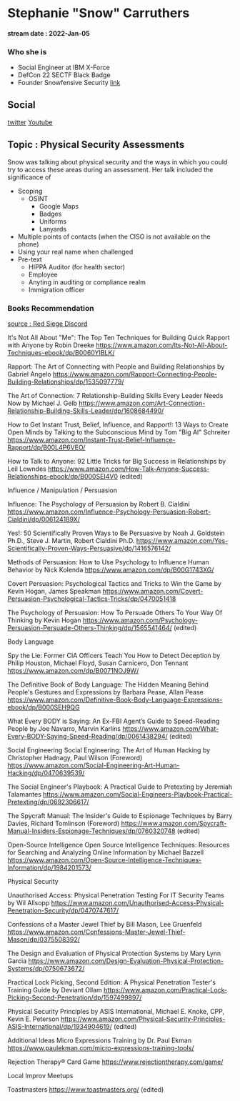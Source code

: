 # Stephanie "Snow" Carruthers
#### stream date : 2022-Jan-05

### Who she is
- Social Engineer at IBM X-Force
- DefCon 22 SECTF Black Badge
- Founder Snowfensive Security [link](https://www.snowfensive.com/)


## Social
[twitter](https://twitter.com/_sn0ww)
[Youtube](https://www.youtube.com/results?search_query=Stephanie+%22Snow%22+Carruthers)


## Topic : Physical Security Assessments
Snow was talking about physical security and the ways in which you could try to access these areas during an assessment. Her talk included the significance of

- Scoping
	- OSINT
		- Google Maps
		- Badges
		- Uniforms
		- Lanyards
- Multiple points of contacts (when the CISO is not available on the phone)
- Using your real name when challenged
- Pre-text
	- HIPPA Auditor (for health sector)
	- Employee
	- Anyting in auditing or compliance realm
	- Immigration officer

### Books Recommendation
[source : Red Siege Discord](https://l.facebook.com/l.php?u=https%3A%2F%2Fredsiege.com%2Fdiscord&h=AT3Boc8UpYZVR1S58JkvrRI6qoR6JVnyBevN3GHM8vOv_GRIh7MVXR3xDF3CRP44KSBvMG8wUp0d-EnQUhumBPfpHHNEdjYwuV6nGY1OVSkeFiy6kfXdogsMCes2n0MphaCsJ0VVIYCVXCxsELE7jf0nF2rvEaa31daeZshQl2rjpoPSjKVAcA13Bj1F1j2-0NqXGXFlFGmnDUsSC8zG5YQXoUCtqtAzM35GxRdKtWdpEu9Fp7j5dZbPkuLifCODWtOTFRm2hE1RtEUGqRXgPsMhJgFDHB4N9LpHPHGt_G7eVWCE03yiDnmjTUg_DBdl_swEbLeFkQa5j31U4imv4zjqBjkPciRsiPHds6qnphVvqQhotvWg-MIuAavb8KlkHLYPsM8G3I5wRfsPvBhI3sg8-7nZnVMs84fClD6ZKyAdA_OIIT_Q4-Mm8oGmcrjfKxVJdPMLOeNfm7qVUGT5Y5ju5orS4HF5wVLkMDasxVjBnrj2ECSe8D9DjmOa9rs8ZMb8Rd6s-EKye6zBj-fgvy5p1uHqyDGhMNmZYVfM6_iWvzxAD9BcYCxW5454Mr4J9qEnKdSbgZje1XoLaj2Xzvn85Iw2h5Yp)


It's Not All About "Me": The Top Ten Techniques for Building Quick Rapport with Anyone by Robin Dreeke 
https://www.amazon.com/Its-Not-All-About-Techniques-ebook/dp/B0060YIBLK/
 
Rapport: The Art of Connecting with People and Building Relationships by Gabriel Angelo 
https://www.amazon.com/Rapport-Connecting-People-Building-Relationships/dp/1535097779/
 
The Art of Connection: 7 Relationship-Building Skills Every Leader Needs Now by Michael J. Gelb 
https://www.amazon.com/Art-Connection-Relationship-Building-Skills-Leader/dp/1608684490/
 
How to Get Instant Trust, Belief, Influence, and Rapport!: 13 Ways to Create Open Minds by Talking to the Subconscious Mind by Tom "Big Al" Schreiter 
https://www.amazon.com/Instant-Trust-Belief-Influence-Rapport/dp/B00L4P6VEO/

How to Talk to Anyone: 92 Little Tricks for Big Success in Relationships by Leil Lowndes 
https://www.amazon.com/How-Talk-Anyone-Success-Relationships-ebook/dp/B000SEI4V0 (edited)

Influence / Manipulation / Persuasion 
 
Influence: The Psychology of Persuasion by Robert B. Cialdini 
https://www.amazon.com/Influence-Psychology-Persuasion-Robert-Cialdini/dp/006124189X/
 
Yes!: 50 Scientifically Proven Ways to Be Persuasive by Noah J. Goldstein Ph.D., Steve J. Martin, Robert Cialdini Ph.D.
https://www.amazon.com/Yes-Scientifically-Proven-Ways-Persuasive/dp/1416576142/
 
Methods of Persuasion: How to Use Psychology to Influence Human Behavior by Nick Kolenda 
https://www.amazon.com/dp/B00G1743XG/
 
Covert Persuasion: Psychological Tactics and Tricks to Win the Game by Kevin Hogan, James Speakman 
https://www.amazon.com/Covert-Persuasion-Psychological-Tactics-Tricks/dp/0470051418

The Psychology of Persuasion: How To Persuade Others To Your Way Of Thinking 
by Kevin Hogan 
https://www.amazon.com/Psychology-Persuasion-Persuade-Others-Thinking/dp/1565541464/ (edited)

Body Language
 
Spy the Lie: Former CIA Officers Teach You How to Detect Deception by Philip Houston, Michael Floyd, Susan Carnicero, Don Tennant
https://www.amazon.com/dp/B0071NOJ9W/

The Definitive Book of Body Language: The Hidden Meaning Behind People's Gestures and Expressions by Barbara Pease, Allan Pease 
https://www.amazon.com/Definitive-Book-Body-Language-Expressions-ebook/dp/B000SEH9QG

What Every BODY is Saying: An Ex-FBI Agent’s Guide to Speed-Reading People by Joe Navarro, Marvin Karlins
https://www.amazon.com/What-Every-BODY-Saying-Speed-Reading/dp/0061438294/ (edited)

Social Engineering
Social Engineering: The Art of Human Hacking by Christopher Hadnagy, Paul Wilson (Foreword)
https://www.amazon.com/Social-Engineering-Art-Human-Hacking/dp/0470639539/

The Social Engineer's Playbook: A Practical Guide to Pretexting by Jeremiah Talamantes 
https://www.amazon.com/Social-Engineers-Playbook-Practical-Pretexting/dp/0692306617/

The Spycraft Manual: The Insider's Guide to Espionage Techniques
by Barry Davies, Richard Tomlinson (Foreword)
https://www.amazon.com/Spycraft-Manual-Insiders-Espionage-Techniques/dp/0760320748 (edited)

Open-Source Intelligence 
Open Source Intelligence Techniques: Resources for Searching and Analyzing Online Information by Michael Bazzell
https://www.amazon.com/Open-Source-Intelligence-Techniques-Information/dp/1984201573/

Physical Security

Unauthorised Access: Physical Penetration Testing For IT Security Teams
by Wil Allsopp 
https://www.amazon.com/Unauthorised-Access-Physical-Penetration-Security/dp/0470747617/

Confessions of a Master Jewel Thief by Bill Mason, Lee Gruenfeld 
https://www.amazon.com/Confessions-Master-Jewel-Thief-Mason/dp/0375508392/

The Design and Evaluation of Physical Protection Systems by Mary Lynn Garcia 
https://www.amazon.com/Design-Evaluation-Physical-Protection-Systems/dp/0750673672/

Practical Lock Picking, Second Edition: A Physical Penetration Tester's Training Guide by Deviant Ollam 
https://www.amazon.com/Practical-Lock-Picking-Second-Penetration/dp/1597499897/

Physical Security Principles by ASIS International, Michael E. Knoke, CPP, Kevin E. Peterson 
https://www.amazon.com/Physical-Security-Principles-ASIS-International/dp/1934904619/ (edited)

Additional Ideas
Micro Expressions Training by Dr. Paul Ekman
https://www.paulekman.com/micro-expressions-training-tools/

Rejection Therapy® Card Game
https://www.rejectiontherapy.com/game/

Local Improv Meetups

Toastmasters 
https://www.toastmasters.org/ (edited)


